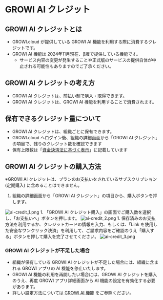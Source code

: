 # GROWI AI クレジット

## GROWI AI クレジットとは

- GROWI.cloud が提供している GROWI AI 機能を利用する際に消費するクレジットです。
- GROWI AI 機能は 2024年11月現在、β版で提供している機能です。
  - サービス内容の変更が発生することや正式版のサービスの提供自体が中止される可能性もありますのでご了承ください。

## GROWI AI クレジットの考え方

- GROWI AI クレジットは、前払い制で購入・取得できます。
- GROWI AI クレジットは、GROWI AI 機能を利用することで消費されます。

## 保有できるクレジット量について

- GROWI AI クレジットは、組織ごとに保有できます。  
- GROWI.cloud へログイン後、組織の詳細画面から「GROWI AI クレジット」の項目で、残りのクレジット数を確認できます  
- 保有上限数は「[資金決済法に基づく表示]()」に記載しています  

<!--  -->
## GROWI AI クレジットの購入方法

<span class="text-warning">※GROWI AI クレジットは、プランのお支払いをされているサブスクリプション(定期購入) に含めることはできません。</span>

1. 組織の詳細画面から「GROWI AI クレジット」の項目から、購入ボタンを押します。  
  <img :src="$withBase('/assets/images/ja/ai-credit_1.png')" alt="ai-credit_1.png">
1. 「GROWI AI クレジット購入」の画面でご購入数を選択し、「お支払いへ」ボタンを押します。  
  <img :src="$withBase('/assets/images/ja/ai-credit_2.png')" alt="ai-credit_2.png">
1. 保存済みのお支払方法を利用するか、クレジットカードの情報を入力、もしくは、「Link を使用した安全なワンクリック決済」を利用して、ご請求内容をご確認のうえ「購入する」ボタンを押して購入を完了させてください。  
  <img :src="$withBase('/assets/images/ja/ai-credit_3.png')" alt="ai-credit_3.png">

### GROWI AI クレジットが不足した場合

- 組織が保有している GROWI AI クレジットが不足した場合には、組織に含まれる GROWI アプリの AI 機能を停止いたします。
- GROWI AI 機能の利用を再開したい場合には、GROWI AI クレジットを購入のうえ、再度 GROWI アプリ詳細画面から AI 機能の設定を有効化する必要があります。
- 詳しい設定方法については [GROWI AI 機能](./ai-chat) をご参照ください。
